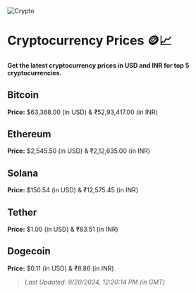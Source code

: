 
![Crypto](https://www.techguide.com.au/wp-content/uploads/2020/11/crypto3.jpeg)

# Cryptocurrency Prices 🪙📈

#### Get the latest cryptocurrency prices in USD and INR for top 5 cryptocurrencies.

## Bitcoin

**Price:** $63,368.00 (in USD) & ₹52,93,417.00 (in INR)

## Ethereum

**Price:** $2,545.50 (in USD) & ₹2,12,635.00 (in INR)

## Solana

**Price:** $150.54 (in USD) & ₹12,575.45 (in INR)

## Tether

**Price:** $1.00 (in USD) & ₹83.51 (in INR)

## Dogecoin

**Price:** $0.11 (in USD) & ₹8.86 (in INR)

> _Last Updated: 9/20/2024, 12:20:14 PM (in GMT)_
